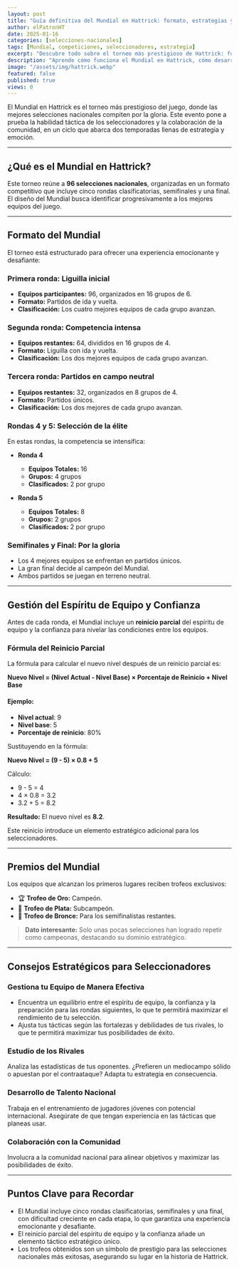 ```yaml
---
layout: post
title: "Guía definitiva del Mundial en Hattrick: formato, estrategias y premios"
author: elPatronHT
date: 2025-01-16
categories: [selecciones-nacionales]
tags: [Mundial, competiciones, seleccionadores, estrategia]
excerpt: "Descubre todo sobre el torneo más prestigioso de Hattrick: formato, estrategias clave, cómo avanzar rondas y los premios en juego."
description: "Aprende cómo funciona el Mundial en Hattrick, cómo desarrollar estrategias efectivas y qué beneficios trae ganar el torneo más importante del juego."
image: "/assets/img/hattrick.webp"
featured: false
published: true
views: 0
---
```


El Mundial en Hattrick es el torneo más prestigioso del juego, donde las mejores selecciones nacionales compiten por la gloria. Este evento pone a prueba la habilidad táctica de los seleccionadores y la colaboración de la comunidad, en un ciclo que abarca dos temporadas llenas de estrategia y emoción.

---

## ¿Qué es el Mundial en Hattrick?

Este torneo reúne a **96 selecciones nacionales**, organizadas en un formato competitivo que incluye cinco rondas clasificatorias, semifinales y una final. El diseño del Mundial busca identificar progresivamente a los mejores equipos del juego.

---

## Formato del Mundial

El torneo está estructurado para ofrecer una experiencia emocionante y desafiante:

### **Primera ronda: Liguilla inicial**

- **Equipos participantes:** 96, organizados en 16 grupos de 6.
- **Formato:** Partidos de ida y vuelta.
- **Clasificación:** Los cuatro mejores equipos de cada grupo avanzan.

### **Segunda ronda: Competencia intensa**

- **Equipos restantes:** 64, divididos en 16 grupos de 4.
- **Formato:** Liguilla con ida y vuelta.
- **Clasificación:** Los dos mejores equipos de cada grupo avanzan.

### **Tercera ronda: Partidos en campo neutral**

- **Equipos restantes:** 32, organizados en 8 grupos de 4.
- **Formato:** Partidos únicos.
- **Clasificación:** Los dos mejores de cada grupo avanzan.

### **Rondas 4 y 5: Selección de la élite**

En estas rondas, la competencia se intensifica:

- **Ronda 4**

  - **Equipos Totales:** 16
  - **Grupos:** 4 grupos
  - **Clasificados:** 2 por grupo

- **Ronda 5**
  - **Equipos Totales:** 8
  - **Grupos:** 2 grupos
  - **Clasificados:** 2 por grupo

### **Semifinales y Final: Por la gloria**

- Los 4 mejores equipos se enfrentan en partidos únicos.
- La gran final decide al campeón del Mundial.
- Ambos partidos se juegan en terreno neutral.

---

## Gestión del Espíritu de Equipo y Confianza

Antes de cada ronda, el Mundial incluye un **reinicio parcial** del espíritu de equipo y la confianza para nivelar las condiciones entre los equipos.

### Fórmula del Reinicio Parcial

La fórmula para calcular el nuevo nivel después de un reinicio parcial es:

**Nuevo Nivel = (Nivel Actual - Nivel Base) × Porcentaje de Reinicio + Nivel Base**

#### Ejemplo:

- **Nivel actual**: 9
- **Nivel base**: 5
- **Porcentaje de reinicio**: 80%

Sustituyendo en la fórmula:

**Nuevo Nivel = (9 - 5) × 0.8 + 5**

Cálculo:

- 9 - 5 = 4
- 4 × 0.8 = 3.2
- 3.2 + 5 = 8.2

**Resultado:** El nuevo nivel es **8.2**.

Este reinicio introduce un elemento estratégico adicional para los seleccionadores.

---

## Premios del Mundial

Los equipos que alcanzan los primeros lugares reciben trofeos exclusivos:

- 🏆 **Trofeo de Oro:** Campeón.
- 🥈 **Trofeo de Plata:** Subcampeón.
- 🥉 **Trofeo de Bronce:** Para los semifinalistas restantes.

> **Dato interesante:** Solo unas pocas selecciones han logrado repetir como campeonas, destacando su dominio estratégico.

---

## Consejos Estratégicos para Seleccionadores

### **Gestiona tu Equipo de Manera Efectiva**

- Encuentra un equilibrio entre el espíritu de equipo, la confianza y la preparación para las rondas siguientes, lo que te permitirá maximizar el rendimiento de tu selección.
- Ajusta tus tácticas según las fortalezas y debilidades de tus rivales, lo que te permitirá maximizar tus posibilidades de éxito.

### **Estudio de los Rivales**

Analiza las estadísticas de tus oponentes. ¿Prefieren un mediocampo sólido o apuestan por el contraataque? Adapta tu estrategia en consecuencia.

### **Desarrollo de Talento Nacional**

Trabaja en el entrenamiento de jugadores jóvenes con potencial internacional. Asegúrate de que tengan experiencia en las tácticas que planeas usar.

### **Colaboración con la Comunidad**

Involucra a la comunidad nacional para alinear objetivos y maximizar las posibilidades de éxito.

---

## Puntos Clave para Recordar

- El Mundial incluye cinco rondas clasificatorias, semifinales y una final, con dificultad creciente en cada etapa, lo que garantiza una experiencia emocionante y desafiante.
- El reinicio parcial del espíritu de equipo y la confianza añade un elemento táctico estratégico único.
- Los trofeos obtenidos son un símbolo de prestigio para las selecciones nacionales más exitosas, asegurando su lugar en la historia de Hattrick.
